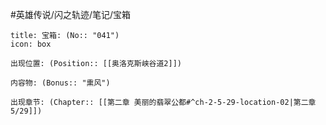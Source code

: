 #英雄传说/闪之轨迹/笔记/宝箱
```ad-quote
title: 宝箱: (No:: "041")
icon: box

出现位置: (Position:: [[奥洛克斯峡谷道2]])

内容物: (Bonus:: "熏风")

出现章节: (Chapter:: [[第二章 美丽的翡翠公都#^ch-2-5-29-location-02|第二章5/29]])

```
